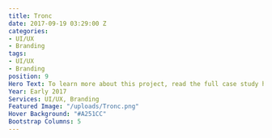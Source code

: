 ```yaml
---
title: Tronc
date: 2017-09-19 03:29:00 Z
categories:
- UI/UX
- Branding
tags:
- UI/UX
- Branding
position: 9
Hero Text: To learn more about this project, read the full case study here.
Year: Early 2017
Services: UI/UX, Branding
Featured Image: "/uploads/Tronc.png"
Hover Background: "#A251CC"
Bootstrap Columns: 5
---
```


